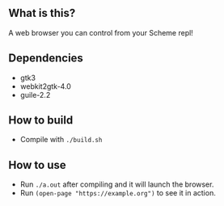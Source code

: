 ## What is this?

A web browser you can control from your Scheme repl!

## Dependencies
* gtk3
* webkit2gtk-4.0
* guile-2.2

## How to build
* Compile with `./build.sh`

## How to use
* Run `./a.out` after compiling and it will launch the browser.
* Run `(open-page "https://example.org")` to see it in action.
